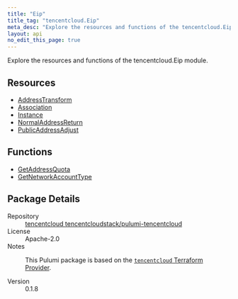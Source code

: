 ```yaml
---
title: "Eip"
title_tag: "tencentcloud.Eip"
meta_desc: "Explore the resources and functions of the tencentcloud.Eip module."
layout: api
no_edit_this_page: true
---
```


<!-- WARNING: this file was generated by Pulumi Docs Generator. -->
<!-- Do not edit by hand unless you're certain you know what you are doing! -->

Explore the resources and functions of the tencentcloud.Eip module.

<h2 id="resources">Resources</h2>
<ul class="api">
    <li><a href="addresstransform/" title="AddressTransform"><span class="api-symbol api-symbol--resource"></span>AddressTransform</a></li>
    <li><a href="association/" title="Association"><span class="api-symbol api-symbol--resource"></span>Association</a></li>
    <li><a href="instance/" title="Instance"><span class="api-symbol api-symbol--resource"></span>Instance</a></li>
    <li><a href="normaladdressreturn/" title="NormalAddressReturn"><span class="api-symbol api-symbol--resource"></span>NormalAddressReturn</a></li>
    <li><a href="publicaddressadjust/" title="PublicAddressAdjust"><span class="api-symbol api-symbol--resource"></span>PublicAddressAdjust</a></li>
</ul>

<h2 id="functions">Functions</h2>
<ul class="api">
    <li><a href="getaddressquota/" title="GetAddressQuota"><span class="api-symbol api-symbol--function"></span>GetAddressQuota</a></li>
    <li><a href="getnetworkaccounttype/" title="GetNetworkAccountType"><span class="api-symbol api-symbol--function"></span>GetNetworkAccountType</a></li>
</ul>

<h2 id="package-details">Package Details</h2>
<dl class="package-details">
	<dt>Repository</dt>
	<dd><a href="https://github.com/tencentcloudstack/pulumi-tencentcloud">tencentcloud tencentcloudstack/pulumi-tencentcloud</a></dd>
	<dt>License</dt>
	<dd>Apache-2.0</dd>
	<dt>Notes</dt>
	<dd><p>This Pulumi package is based on the <a href="https://github.com/tencentcloudstack/terraform-provider-tencentcloud"><code>tencentcloud</code> Terraform Provider</a>.</p>
</dd>
	<dt>Version</dt>
	<dd>0.1.8</dd>
</dl>

